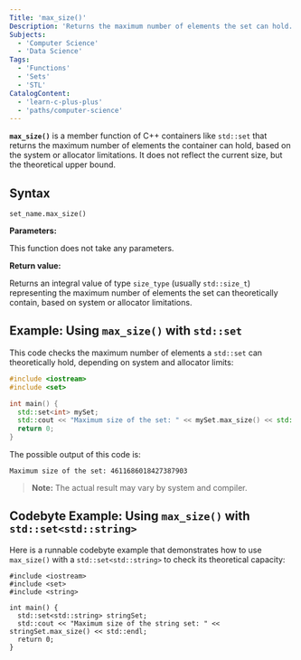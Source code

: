 ```yaml
---
Title: 'max_size()'
Description: 'Returns the maximum number of elements the set can hold.'
Subjects:
  - 'Computer Science'
  - 'Data Science'
Tags:
  - 'Functions'
  - 'Sets'
  - 'STL'
CatalogContent:
  - 'learn-c-plus-plus'
  - 'paths/computer-science'
---
```


**`max_size()`** is a member function of C++ containers like `std::set` that returns the maximum number of elements the container can hold, based on the system or allocator limitations. It does not reflect the current size, but the theoretical upper bound.

## Syntax

```pseudo
set_name.max_size()
```

**Parameters:**

This function does not take any parameters.

**Return value:**

Returns an integral value of type `size_type` (usually `std::size_t`) representing the maximum number of elements the set can theoretically contain, based on system or allocator limitations.

## Example: Using `max_size()` with `std::set`

This code checks the maximum number of elements a `std::set` can theoretically hold, depending on system and allocator limits:

```cpp
#include <iostream>
#include <set>

int main() {
  std::set<int> mySet;
  std::cout << "Maximum size of the set: " << mySet.max_size() << std::endl;
  return 0;
}
```

The possible output of this code is:

```shell
Maximum size of the set: 4611686018427387903
```

> **Note:** The actual result may vary by system and compiler.

## Codebyte Example: Using `max_size()` with `std::set<std::string>`

Here is a runnable codebyte example that demonstrates how to use `max_size()` with a `std::set<std::string>` to check its theoretical capacity:

```codebyte/cpp
#include <iostream>
#include <set>
#include <string>

int main() {
  std::set<std::string> stringSet;
  std::cout << "Maximum size of the string set: " << stringSet.max_size() << std::endl;
  return 0;
}
```

